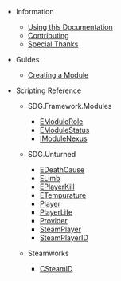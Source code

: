 * Information

  * [Using this Documentation](information/using_this_documentation)
  * [Contributing](information/contributing)
  * [Special Thanks](information/special_thanks)
  
* Guides

  * [Creating a Module](guides/creating_a_module)
  
* Scripting Reference

  * SDG.Framework.Modules
  
    * [EModuleRole](scripting/sdg/framework/modules/emodulerole)
    * [EModuleStatus](scripting/sdg/framework/modules/emodulestatus)
    * [IModuleNexus](scripting/sdg/framework/modules/imodulenexus)

  * SDG.Unturned
	
    * [EDeathCause](scripting/sdg/unturned/edeathcause)
    * [ELimb](scripting/sdg/unturned/elimb)
    * [EPlayerKill](scripting/sdg/unturned/eplayerkill)
    * [ETempurature](scripting/sdg/unturned/etempurature)
    * [Player](scripting/sdg/unturned/player)
    * [PlayerLife](scripting/sdg/unturned/playerlife)
    * [Provider](scripting/sdg/unturned/provider)
    * [SteamPlayer](scripting/sdg/unturned/steamplayer)
    * [SteamPlayerID](scripting/sdg/unturned/steamplayerid)
	
  * Steamworks
  
    * [CSteamID](scripting/steamworks/csteamid)